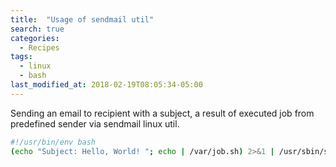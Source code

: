 ```yaml
---
title:  "Usage of sendmail util"
search: true
categories: 
  - Recipes
tags:
  - linux
  - bash
last_modified_at: 2018-02-19T08:05:34-05:00
---
```


Sending an email to recipient with a subject, a result of executed job from predefined sender via sendmail linux util.
```bash
#!/usr/bin/env bash
(echo "Subject: Hello, World! "; echo | /var/job.sh) 2>&1 | /usr/sbin/sendmail -F -i -f noreply@sender.com -t first@recipient.com second@recipient.com
```